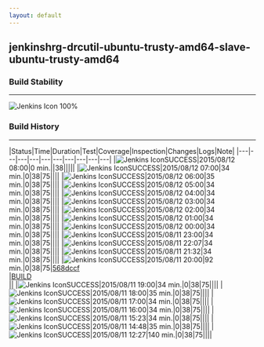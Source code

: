 ```yaml
---
layout: default
---
```

## jenkinshrg-drcutil-ubuntu-trusty-amd64-slave-ubuntu-trusty-amd64
### Build Stability
___
![Jenkins Icon](http://jenkinshrg.github.io/images/48x48/health-80plus.png)
100%
  
### Build History
___
|Status|Time|Duration|Test|Coverage|Inspection|Changes|Logs|Note|
|---|---|---|---|---|---|---|---|---|---|
|![Jenkins Icon](http://jenkinshrg.github.io/images/24x24/blue.png)SUCCESS|2015/08/12 08:00|0 min.||38|||||
|![Jenkins Icon](http://jenkinshrg.github.io/images/24x24/blue.png)SUCCESS|2015/08/12 07:00|34 min.|0|38|75||||
|![Jenkins Icon](http://jenkinshrg.github.io/images/24x24/blue.png)SUCCESS|2015/08/12 06:00|35 min.|0|38|75||||
|![Jenkins Icon](http://jenkinshrg.github.io/images/24x24/blue.png)SUCCESS|2015/08/12 05:00|34 min.|0|38|75||||
|![Jenkins Icon](http://jenkinshrg.github.io/images/24x24/blue.png)SUCCESS|2015/08/12 04:00|34 min.|0|38|75||||
|![Jenkins Icon](http://jenkinshrg.github.io/images/24x24/blue.png)SUCCESS|2015/08/12 03:00|34 min.|0|38|75||||
|![Jenkins Icon](http://jenkinshrg.github.io/images/24x24/blue.png)SUCCESS|2015/08/12 02:00|34 min.|0|38|75||||
|![Jenkins Icon](http://jenkinshrg.github.io/images/24x24/blue.png)SUCCESS|2015/08/12 01:00|34 min.|0|38|75||||
|![Jenkins Icon](http://jenkinshrg.github.io/images/24x24/blue.png)SUCCESS|2015/08/12 00:00|34 min.|0|38|75||||
|![Jenkins Icon](http://jenkinshrg.github.io/images/24x24/blue.png)SUCCESS|2015/08/11 23:00|34 min.|0|38|75||||
|![Jenkins Icon](http://jenkinshrg.github.io/images/24x24/blue.png)SUCCESS|2015/08/11 22:07|34 min.|0|38|75||||
|![Jenkins Icon](http://jenkinshrg.github.io/images/24x24/blue.png)SUCCESS|2015/08/11 21:32|34 min.|0|38|75||||
|![Jenkins Icon](http://jenkinshrg.github.io/images/24x24/blue.png)SUCCESS|2015/08/11 20:00|92 min.|0|38|75|[568dccf](https://github.com/jrl-umi3218/hrpsys-humanoid/commit/568dccfcbdd328e686cf620334ceb1f1936682fb)<br>|[BUILD](https://drive.google.com/file/d/0B54sHwaxmuM4bWFYam1DMkxVbEU/view?usp=drivesdk)<br>||
|![Jenkins Icon](http://jenkinshrg.github.io/images/24x24/blue.png)SUCCESS|2015/08/11 19:00|34 min.|0|38|75||||
|![Jenkins Icon](http://jenkinshrg.github.io/images/24x24/blue.png)SUCCESS|2015/08/11 18:00|35 min.|0|38|75||||
|![Jenkins Icon](http://jenkinshrg.github.io/images/24x24/blue.png)SUCCESS|2015/08/11 17:00|34 min.|0|38|75||||
|![Jenkins Icon](http://jenkinshrg.github.io/images/24x24/blue.png)SUCCESS|2015/08/11 16:00|34 min.|0|38|75||||
|![Jenkins Icon](http://jenkinshrg.github.io/images/24x24/blue.png)SUCCESS|2015/08/11 15:23|34 min.|0|38|75||||
|![Jenkins Icon](http://jenkinshrg.github.io/images/24x24/blue.png)SUCCESS|2015/08/11 14:48|35 min.|0|38|75||||
|![Jenkins Icon](http://jenkinshrg.github.io/images/24x24/blue.png)SUCCESS|2015/08/11 12:27|140 min.|0|38|75||||
